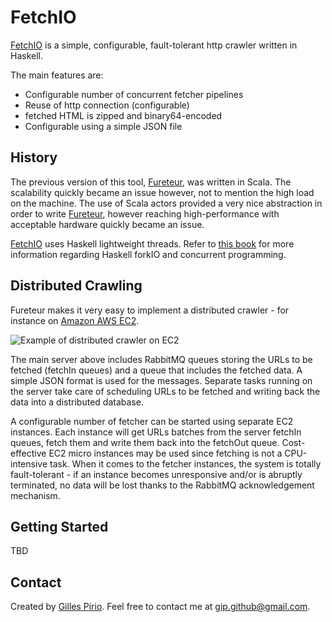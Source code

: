 FetchIO
=======

[FetchIO](https://github.com/gip/fetchio) is a simple, configurable, fault-tolerant http crawler written in Haskell. 

The main features are:

* Configurable number of concurrent fetcher pipelines
* Reuse of http connection (configurable)
* fetched HTML is zipped and binary64-encoded
* Configurable using a simple JSON file

History
-------

The previous version of this tool, [Fureteur](https://github.com/gip/fureteur), was written in Scala. The scalability quickly became an issue however, not to mention the high load on the machine. The use of Scala actors provided a very nice abstraction in order to write [Fureteur](https://github.com/gip/fureteur), however reaching high-performance with acceptable hardware quickly became an issue.

[FetchIO](https://github.com/gip/fetchio) uses Haskell lightweight threads. Refer to [this book](http://book.realworldhaskell.org/read/concurrent-and-multicore-programming.html) for more information regarding Haskell forkIO and concurrent programming.


Distributed Crawling
--------------------

Fureteur makes it very easy to implement a distributed crawler - for instance on [Amazon AWS EC2](http://aws.amazon.com/ec2/). 

![Example of distributed crawler on EC2](https://github.com/gip/fureteur/raw/master/doc/dcrawling.jpg)

The main server above includes RabbitMQ queues storing the URLs to be fetched (fetchIn queues) and a queue that includes the fetched data. A simple JSON format is used for the messages. Separate tasks running on the server take care of scheduling URLs to be fetched and writing back the data into a distributed database. 

A configurable number of fetcher can be started using separate EC2 instances. Each instance will get URLs batches from the server fetchIn queues, fetch them and write them back into the fetchOut queue. Cost-effective EC2 micro instances may be used since fetching is not a CPU-intensive task. When it comes to the fetcher instances, the system is totally fault-tolerant - if an instance becomes unresponsive and/or is abruptly terminated, no data will be lost thanks to the RabbitMQ acknowledgement mechanism.

Getting Started
---------------

TBD


Contact
-------

Created by [Gilles Pirio](https://github.com/gip). Feel free to contact me at [gip.github@gmail.com](mailto:gip.github@gmail.com). 
